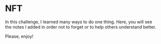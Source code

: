 # NFT

In this challenge, I learned many ways to do one thing. Here, you will see the notes I added in order not to forget or to help others understand better.

Please, enjoy!
